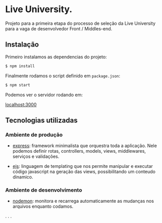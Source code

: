 # Live University.

Projeto para a primeira etapa do processo de seleção da Live University para a vaga de desenvolvedor Front / Middles-end.

## Instalação

Primeiro instalamos as dependencias do projeto:

```bash
$ npm install
```

Finalmente rodamos o script definido em `package.json`:

```bash
$ npm start
```

Podemos ver o servidor rodando em:

[localhost:3000](http://localhost:3000/)

## Tecnologias utilizadas

### Ambiente de produção

- [express](https://expressjs.com/pt-br/): framework minimalista que orquestra
  toda a aplicação. Nele podemos definir rotas, controllers, models, views,
  middlewares, serviços e validações.

- [ejs](https://ejs.co/#docs): linguagem de templating que nos permite manipular
  e executar código javascript na geração das views, possibilitando um conteudo
  dinamico.

### Ambiente de desenvolvimento

- [nodemon](https://github.com/remy/nodemon#usage): monitora e recarrega
  automaticamente as mudanças nos arquivos enquanto codamos.

.
.
.
